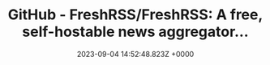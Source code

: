 ---
title: "GitHub - FreshRSS/FreshRSS: A free, self-hostable news aggregator…"
link: "https://github.com/FreshRSS/FreshRSS"
date: "2023-09-04 14:52:48.823Z +0000"
description: "A free, self-hostable news aggregator…. Contribute to FreshRSS/FreshRSS development by creating an account on GitHub."
category: "self-hosting"
---